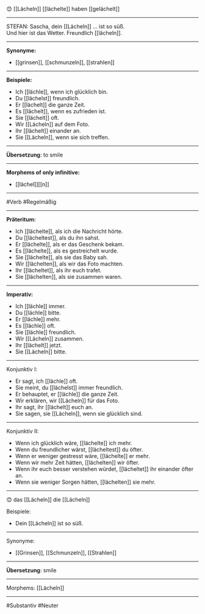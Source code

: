 😊 [[Lächeln]]
[[lächelte]]
haben [[gelächelt]]

---
STEFAN: Sascha, dein [[Lächeln]] … ist so süß.  
Und hier ist das Wetter. Freundlich [[lächeln]].

---

**Synonyme:**

- [[grinsen]], [[schmunzeln]], [[strahlen]]

---

**Beispiele:**

- Ich [[lächle]], wenn ich glücklich bin.
- Du [[lächelst]] freundlich.
- Er [[lächelt]] die ganze Zeit.
- Es [[lächelt]], wenn es zufrieden ist.
- Sie [[lächelt]] oft.
- Wir [[Lächeln]] auf dem Foto.
- Ihr [[lächelt]] einander an.
- Sie [[Lächeln]], wenn sie sich treffen.

---
**Übersetzung**:
to smile

---
**Morphems of only infinitive:**  
- [[lächel]][[n]]

---
 #Verb #Regelmäßig

---

**Präteritum:**

- Ich [[lächelte]], als ich die Nachricht hörte.
- Du [[lächeltest]], als du ihn sahst.
- Er [[lächelte]], als er das Geschenk bekam.
- Es [[lächelte]], als es gestreichelt wurde.
- Sie [[lächelte]], als sie das Baby sah.
- Wir [[lächelten]], als wir das Foto machten.
- Ihr [[lächeltet]], als ihr euch trafet.
- Sie [[lächelten]], als sie zusammen waren.

---

**Imperativ:**

- Ich [[lächle]] immer.
- Du [[lächle]] bitte.
- Er [[lächle]] mehr.
- Es [[lächle]] oft.
- Sie [[lächle]] freundlich.
- Wir [[Lächeln]] zusammen.
- Ihr [[lächelt]] jetzt.
- Sie [[Lächeln]] bitte.

---
Konjunktiv I:
- Er sagt, ich [[lächle]] oft.
- Sie meint, du [[lächelst]] immer freundlich.
- Er behauptet, er [[lächle]] die ganze Zeit.
- Wir erklären, wir [[Lächeln]] für das Foto.
- Ihr sagt, ihr [[lächelt]] euch an.
- Sie sagen, sie [[Lächeln]], wenn sie glücklich sind.

---
Konjunktiv II:
- Wenn ich glücklich wäre, [[lächelte]] ich mehr.
- Wenn du freundlicher wärst, [[lächeltest]] du öfter.
- Wenn er weniger gestresst wäre, [[lächelte]] er mehr.
- Wenn wir mehr Zeit hätten, [[lächelten]] wir öfter.
- Wenn ihr euch besser verstehen würdet, [[lächeltet]] ihr einander öfter an.
- Wenn sie weniger Sorgen hätten, [[lächelten]] sie mehr.


---

😊 das [[Lächeln]]
die [[Lächeln]]

Beispiele:

- Dein [[Lächeln]] ist so süß.

---
Synonyme:
- [[Grinsen]], [[Schmunzeln]], [[Strahlen]]

---
**Übersetzung**: smile

---
Morphems:
[[Lächeln]]

---
#Substantiv #Neuter
